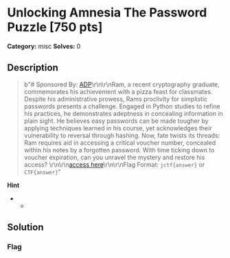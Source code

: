 # Unlocking Amnesia The Password Puzzle [750 pts]

**Category:** misc
**Solves:** 0

## Description
>b"# Sponsored By: [ADP](https://adp.com)\r\n\r\nRam, a recent cryptography graduate, commemorates his achievement with a pizza feast for classmates. Despite his administrative prowess, Rams proclivity for simplistic passwords presents a challenge. Engaged in Python studies to refine his practices, he demonstrates adeptness in concealing information in plain sight. He believes easy passwords can be made tougher by applying techniques learned in his course, yet acknowledges their vulnerability to reversal through hashing. Now, fate twists its threads: Ram requires aid in accessing a critical voucher number, concealed within his notes by a forgotten password. With time ticking down to voucher expiration, can you unravel the mystery and restore his access? \r\n\r\n[access here](http://54.147.43.246:3001)\r\n\r\nFlag Format: `jctf{answer}` or `CTF{answer}`"

**Hint**
* -

## Solution

### Flag

